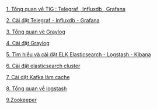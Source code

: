﻿﻿[1. Tổng quan về TIG : Telegraf , Influxdb , Grafana ](docs/Tong_qan_TIG_telegraf_influxDB_grafana.md)[2. Cài đặt Telegraf - Influxdb - Grafana ](docs/Cai_dat_Telegraf-influxdb-grafana.md)[3. Tổng quan vè Graylog ](docs/Tong_quan_Gray_Log.md)[4. Cài đặt Graylog](docs/Cai_dat_Graylog-Rsyslog.md)[5. Tìm hiểu và cài đặt ELK Elasticsearch - Logstash - Kibana](docs/Tong_quan-Cai-dat_ELK.md)[6. Cài đặt elasticsearch cluster](docs/Cai_dat_elasticsearch_cluster.md)[7. Cài dặt Kafka làm cache](docs/Cai_dat_Kafka_lam_cacheCai_dat_Kafka_lam_cache.md)[8. Tổng quan về logstash](docs/Tong_quan-logstash.md)[9.Zookeeper](docs/zookeeper.md)